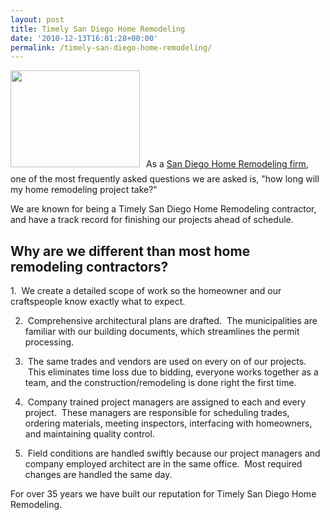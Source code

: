 ```yaml
---
layout: post
title: Timely San Diego Home Remodeling
date: '2010-12-13T16:01:28+00:00'
permalink: /timely-san-diego-home-remodeling/
---
```

<a href="http://murraylampert.com/wp-content/uploads/2010/12/imagesCAKQGFC5.jpg"><img class="size-full wp-image-675 alignleft" style="margin-bottom: 10px; margin-right: 10px;" title="imagesCAKQGFC5" src="http://murraylampert.com/wp-content/uploads/2010/12/imagesCAKQGFC5.jpg" alt="" width="207" height="155" /></a>As a <a href="http://www.murraylampert.com/remodel/">San Diego Home Remodeling firm</a>, one of the most frequently asked questions we are asked is, "how long will my home remodeling project take?"

We are known for being a Timely San Diego Home Remodeling contractor, and have a track record for finishing our projects ahead of schedule.
<h2>Why are we different than most home remodeling contractors?</h2>
1.  We create a detailed scope of work so the homeowner and our craftspeople know exactly what to expect.

2.  Comprehensive architectural plans are drafted.  The municipalities are familiar with our building documents, which streamlines the permit processing.

3.  The same trades and vendors are used on every on of our projects.  This eliminates time loss due to bidding, everyone works together as a team, and the construction/remodeling is done right the first time.

4.  Company trained project managers are assigned to each and every project.  These managers are responsible for scheduling trades, ordering materials, meeting inspectors, interfacing with homeowners, and maintaining quality control.

5.  Field conditions are handled swiftly because our project managers and company employed architect are in the same office.  Most required changes are handled the same day.

For over 35 years we have built our reputation for Timely San Diego Home Remodeling.
